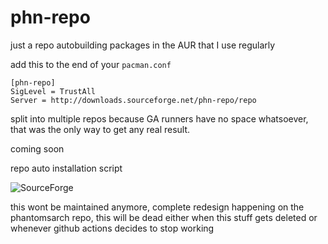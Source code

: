 # phn-repo

just a repo autobuilding packages in the AUR that I use regularly

add this to the end of your ```pacman.conf```

````
[phn-repo]
SigLevel = TrustAll
Server = http://downloads.sourceforge.net/phn-repo/repo
````
split into multiple repos because GA runners have no space whatsoever, that was the only way to get any real result. 

coming soon

repo auto installation script

![SourceForge](https://img.shields.io/sourceforge/dm/phn-repo?color=%23AA336A)


this wont be maintained anymore, complete redesign happening on the phantomsarch repo, this will be dead either when this stuff gets deleted or whenever github actions decides to stop working
